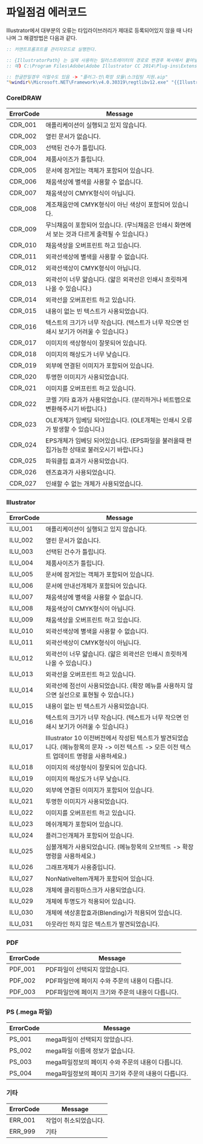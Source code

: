# 파일점검 에러코드

Illustrator에서 대부분의 오류는 타입라이브러리가 제대로 등록되어있지 않을 때 나타나며 그 해결방법은 다음과 같다.

```bat
:: 커맨트프롬프트를 관리자모드로 실행한다.

:: {IllustratorPath} 는 실제 사용하는 일러스트레이터의 경로로 변경후 복사해서 붙여넣는다.
:: 예) C:\Program Files\Adobe\Adobe Illustrator CC 2014\Plug-ins\Extensions\ScriptingSupport.aip

:: 한글판일경우 이럴수도 있음 -> "플러그-인\확장 모듈\스크립팅 지원.aip" 
"%windir%\Microsoft.NET\Framework\v4.0.30319\regtlibv12.exe" "{{IllustratorPath}}\Plug-ins\Extensions\ScriptingSupport.aip"

```

### CorelDRAW

| ErrorCode	| Message																																|
| --------- | --------------------------------------------------------------------------------------------------------------------------------------|
| CDR_001	| 애플리케이션이 실행되고 있지 않습니다.																									|
| CDR_002	| 열린 문서가 없습니다.																													|
| CDR_003	| 선택된 건수가 틀립니다.																													|
| CDR_004	| 제품사이즈가 틀립니다.																													|
| CDR_005	| 문서에 잠겨있는 객체가 포함되어 있습니다.																									|
| CDR_006	| 채움색상에 별색을 사용할 수 없습니다.																									|
| CDR_007	| 채움색상이 CMYK형식이 아닙니다.																											|
| CDR_008	| 계조채움안에 CMYK형식이 아닌 색상이 포함되어 있습니다.																					|
| CDR_009	| 무늬채움이 포함되어 있습니다. (무늬채움은 인쇄시 화면에서 보는 것과 다르게 출력될 수 있습니다.)												|
| CDR_010	| 채움색상을 오버프린트 하고 있습니다.																										|
| CDR_011	| 외곽선색상에 별색을 사용할 수 없습니다.																									|
| CDR_012	| 외곽선색상이 CMYK형식이 아닙니다.																										|
| CDR_013	| 외곽선이 너무 얇습니다. (얇은 외곽선은 인쇄시 흐릿하게 나올 수 있습니다.)																	|
| CDR_014	| 외곽선을 오버프린트 하고 있습니다.																										|
| CDR_015	| 내용이 없는 빈 텍스트가 사용되었습니다.																									|
| CDR_016	| 텍스트의 크기가 너무 작습니다. (텍스트가 너무 작으면 인쇄시 보기가 어려울 수 있습니다.)													 	|
| CDR_017	| 이미지의 색상형식이 잘못되어 있습니다.																									|
| CDR_018	| 이미지의 해상도가 너무 낮습니다.																											|
| CDR_019	| 외부에 연결된 이미지가 포함되어 있습니다.																									|
| CDR_020	| 투명한 이미지가 사용되었습니다.																											|
| CDR_021	| 이미지를 오버프린트 하고 있습니다.																										|
| CDR_022	| 코렐 기타 효과가 사용되었습니다. (분리하거나 비트맵으로 변환해주시기 바랍니다.)															 	|
| CDR_023	| OLE개체가 임베딩 되어있습니다. (OLE개체는 인쇄시 오류가 발생할 수 있습니다.)																|
| CDR_024	| EPS개체가 임베딩 되어있습니다. (EPS파일을 불러올때 편집가능한 상태로 불러오시기 바랍니다.)													|
| CDR_025	| 파워클립 효과가 사용되었습니다.																											|
| CDR_026	| 렌즈효과가 사용되었습니다.																												|
| CDR_027	| 인쇄할 수 없는 개체가 사용되었습니다.																									|

### Illustrator

| ErrorCode | Message																																|
| --------- |---------------------------------------------------------------------------------------------------------------------------------------|
| ILU_001	| 애플리케이션이 실행되고 있지 않습니다.																									|
| ILU_002	| 열린 문서가 없습니다.																													|
| ILU_003	| 선택된 건수가 틀립니다.																													|
| ILU_004	| 제품사이즈가 틀립니다.																													|
| ILU_005	| 문서에 잠겨있는 객체가 포함되어 있습니다.																									|
| ILU_006	| 문서에 안내선개체가 포함되어 있습니다.																									|
| ILU_007	| 채움색상에 별색을 사용할 수 없습니다.																									|
| ILU_008	| 채움색상이 CMYK형식이 아닙니다.																											|
| ILU_009	| 채움색상을 오버프린트 하고 있습니다.																										|
| ILU_010	| 외곽선색상에 별색을 사용할 수 없습니다.																									|
| ILU_011	| 외곽선색상이 CMYK형식이 아닙니다.																										|
| ILU_012	| 외곽선이 너무 얇습니다. (얇은 외곽선은 인쇄시 흐릿하게 나올 수 있습니다.)																	|
| ILU_013	| 외곽선을 오버프린트 하고 있습니다.																										|
| ILU_014	| 외곽선에 점선이 사용되었습니다. (확장 메뉴를 사용하지 않으면 실선으로 표현될 수 있습니다.)													|
| ILU_015	| 내용이 없는 빈 텍스트가 사용되었습니다.																									|
| ILU_016	| 텍스트의 크기가 너무 작습니다. (텍스트가 너무 작으면 인쇄시 보기가 어려울 수 있습니다.)													 	|
| ILU_017	| Illustrator 10 이전버전에서 작성된 텍스트가 발견되었습니다. (메뉴항목의 문자 -> 이전 텍스트 -> 모든 이전 텍스트 업데이트 명령을 사용하세요.)	|
| ILU_018	| 이미지의 색상형식이 잘못되어 있습니다.																									|
| ILU_019	| 이미지의 해상도가 너무 낮습니다.																											|
| ILU_020	| 외부에 연결된 이미지가 포함되어 있습니다.																									|
| ILU_021	| 투명한 이미지가 사용되었습니다.																											|
| ILU_022	| 이미지를 오버프린트 하고 있습니다.																										|
| ILU_023	| 메쉬개체가 포함되어 있습니다.																											|
| ILU_024	| 플러그인개체가 포함되어 있습니다.																										|
| ILU_025	| 심볼개체가 사용되었습니다. (메뉴항목의 오브젝트 -> 확장 명령을 사용하세요.)															 		|
| ILU_026	| 그래프개체가 사용중입니다.																												|
| ILU_027	| NonNativeItem개체가 포함되어 있습니다.																									|
| ILU_028	| 개체에 클리핑마스크가 사용되었습니다.																								 		|
| ILU_029	| 개체에 투명도가 적용되어 있습니다.																										|
| ILU_030	| 개체에 색상혼합효과(Blending)가 적용되어 있습니다.																					 	|
| ILU_031	| 아웃라인 하지 않은 텍스트가 발견되었습니다.																				 				|

### PDF

| ErrorCode | Message																																|
| --------- |---------------------------------------------------------------------------------------------------------------------------------------|
| PDF_001	| PDF파일이 선택되지 않았습니다.																											|
| PDF_002	| PDF파일안에 페이지 수와 주문의 내용이 다릅니다.																							|
| PDF_003	| PDF파일안에 페이지 크기와 주문의 내용이 다릅니다.																							|

### PS (.mega 파일)

| ErrorCode | Message																																|
| --------- |---------------------------------------------------------------------------------------------------------------------------------------|
| PS_001	| mega파일이 선택되지 않았습니다.																											|
| PS_002	| mega파일 이름에 정보가 없습니다.																											|
| PS_003	| mega파일정보의 페이지 수와 주문의 내용이 다릅니다.																						|
| PS_004	| mega파일정보의 페이지 크기와 주문의 내용이 다릅니다.																						|

### 기타

| ErrorCode	| Message																																|
| --------- | --------------------------------------------------------------------------------------------------------------------------------------|
| ERR_001	| 작업이 취소되었습니다.																													|
| ERR_999	| 기타																																	|
